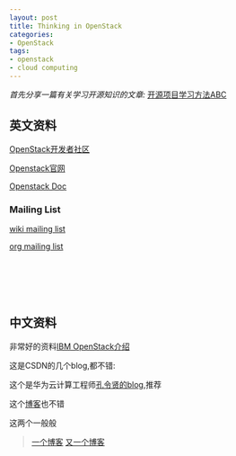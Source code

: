 ```yaml
---
layout: post
title: Thinking in OpenStack
categories:
- OpenStack
tags:
- openstack
- cloud computing
---
```


*首先分享一篇有关学习开源知识的文章:*
[开源项目学习方法ABC](http://yizhaolingyan.net/?p=123)

## 英文资料

[OpenStack开发者社区](https://launchpad.net/openstack)

[Openstack官网](http://www.openstack.org/community)

[Openstack Doc](http://docs.openstack.org/)

### Mailing List

[wiki mailing list](https://wiki.openstack.org/wiki/Mailing_Lists)

[org mailing list](http://lists.openstack.org/cgi-bin/mailman/listinfo)

</br></br></br></br>

## 中文资料

非常好的资料[IBM OpenStack介绍](http://www.ibm.com/developerworks/cn/cloud/library/1402_chenhy_openstacknetwork/)

这是CSDN的几个blog,都不错:

这个是华为云计算工程师[孔令贤的blog](http://blog.csdn.net/lynn_kong),推荐

这个[博客](http://blog.csdn.net/xiangmin2587)也不错

这两个一般般

>[一个博客](http://blog.csdn.net/matt_mao)
[又一个博客](http://blog.csdn.net/quqi99)
